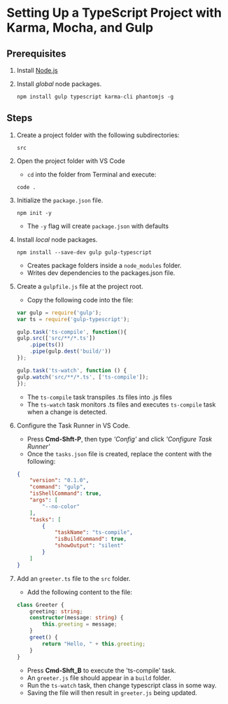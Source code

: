 # Setting Up a TypeScript Project with Karma, Mocha, and Gulp

## Prerequisites

1. Install [Node.js](https://nodejs.org/en)
	
2. Install *global* node packages.
	```
	npm install gulp typescript karma-cli phantomjs -g
	```

## Steps

1. Create a project folder with the following subdirectories:
	```shell
    src
	```
    
2. Open the project folder with VS Code
	- `cd` into the folder from Terminal and execute:
	```shell
	code .
	```
	
3. Initialize the `package.json` file.
	```shell
	npm init -y
	```
	- The `-y` flag will create `package.json` with defaults

4. Install *local* node packages.
	```shell
	npm install --save-dev gulp gulp-typescript
	```
	- Creates package folders inside a `node_modules` folder.
	- Writes dev dependencies to the packages.json file.

5. Create a `gulpfile.js` file at the project root.
	- Copy the following code into the file:
	```js
	var gulp = require('gulp');
	var ts = require('gulp-typescript');
	
	gulp.task('ts-compile', function(){
	gulp.src(['src/**/*.ts'])
		.pipe(ts())
		.pipe(gulp.dest('build/'))
	});
	
	gulp.task('ts-watch', function () {
	gulp.watch('src/**/*.ts', ['ts-compile']);
	});
	```
	- The `ts-compile` task transpiles .ts files into .js files
	- The `ts-watch` task monitors .ts files and executes `ts-compile` task when a change is detected.

5. Configure the Task Runner in VS Code.
	- Press **Cmd-Shft-P**, then type *'Config'* and click *'Configure Task Runner'*
	- Once the `tasks.json` file is created, replace the content with the following:
	
	```json
	{
		"version": "0.1.0",
		"command": "gulp",
		"isShellCommand": true,
		"args": [
			"--no-color"
		],
		"tasks": [
			{
				"taskName": "ts-compile",
				"isBuildCommand": true,
				"showOutput": "silent"
			}
		]
	}
	```	
    
6. Add an `greeter.ts` file to the `src` folder.
	- Add the following content to the file:
	```typescript
    class Greeter {
        greeting: string;
        constructor(message: string) {
            this.greeting = message;
        }
        greet() {
            return "Hello, " + this.greeting;
        }
    }
	```
	- Press **Cmd-Shft_B** to execute the 'ts-compile' task.
	- An `greeter.js` file should appear in a `build` folder.
	- Run the `ts-watch` task, then change typescript class in some way.
	- Saving the file will then result in `greeter.js` being updated.
	
